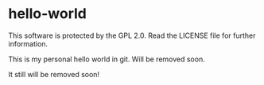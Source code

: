 # hello-world

This software is protected by the GPL 2.0. Read the LICENSE file for further information.

This is my personal hello world in git. Will be removed soon.

It still will be removed soon!
